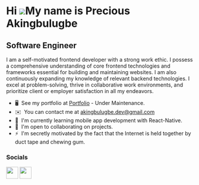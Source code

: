 Hi ![](https://user-images.githubusercontent.com/18350557/176309783-0785949b-9127-417c-8b55-ab5a4333674e.gif)My name is Precious Akingbulugbe
=============================================================================================================================================

Software Engineer
-------------------

I am a self-motivated frontend developer with a strong work ethic. I possess a comprehensive understanding of core frontend technologies and frameworks essential for building and maintaining websites. I am also continuously expanding my knowledge of relevant backend technologies. I excel at problem-solving, thrive in collaborative work environments, and prioritize client or employer satisfaction in all my endeavors.

* 🖥️  See my portfolio at [Portfolio](http://presh-031.vercel.app) - Under Maintenance.
* ✉️  You can contact me at [akingbulugbe.dev@gmail.com](mailto:akingbulugbe.dev@gmail.com)
* 🧠  I'm currently learning mobile app development with React-Native. 
* 🤝  I'm open to collaborating on projects.
* ⚡  I'm secretly motivated by the fact that the Internet is held together by duct tape and chewing gum.


### Socials

<p align="left"> <a href="https://www.github.com/presh-031" target="_blank" rel="noreferrer"><img src="https://raw.githubusercontent.com/danielcranney/readme-generator/main/public/icons/socials/github.svg" width="32" height="32" /></a> <a href="https://www.twitter.com/Presh_031" target="_blank" rel="noreferrer"><img src="https://raw.githubusercontent.com/danielcranney/readme-generator/main/public/icons/socials/twitter.svg" width="32" height="32" /></a></p>
